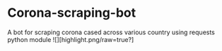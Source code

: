 # Corona-scraping-bot
A bot for scraping corona cased across various country using requests python module
![][highlight.png/raw=true?]
